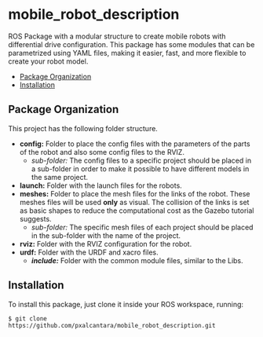 # mobile_robot_description
ROS Package with a modular structure to create mobile robots with differential drive configuration. This package has some modules that can be parametrized using YAML files, making it easier, fast, and more flexible to create your robot model.

- [Package Organization](#package-organization)
- [Installation](#installation)

## Package Organization
This project has the following folder structure.

- **config:** Folder to place the config files with the parameters of the parts of the robot and also some config files to the RVIZ.
    - *sub-folder:* The config files to a specific project should be placed in a sub-folder in order to make it possible to have different models in the same project.
- **launch:** Folder with the launch files for the robots.
- **meshes:** Folder to place the mesh files for the links of the robot. These meshes files will be used **only** as visual. The collision of the links is set as basic shapes to reduce the computational cost as the Gazebo tutorial suggests.
    - *sub-folder:* The specific mesh files of each project should be placed in the sub-folder with the name of the project.
- **rviz:** Folder with the RVIZ configuration for the robot.
- **urdf:** Folder with the URDF and xacro files.
    - ***include:*** Folder with the common module files, similar to the Libs.

## Installation
To install this package, just clone it inside your ROS workspace, running:

``` 
$ git clone https://github.com/pxalcantara/mobile_robot_description.git 
```
